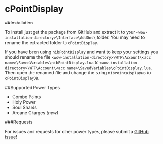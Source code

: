 # cPointDisplay

##Installation

To install just get the package from GitHub and extract it to your `<wow-installation-directory>\Interface\AddOns\` folder. You may need to rename the extracted folder to `cPointDisplay`.

If you have been using `nibPointDisplay` and want to keep your settings you should rename the file `<wow-installation-directory>\WTF\Account\<acc name>\SavedVariables\nibPointDisplay.lua` to `<wow-installation-directory>\WTF\Account\<acc name>\SavedVariables\cPointDisplay.lua`.
Then open the renamed file and change the string `nibPointDisplayDB` to `cPointDisplayDB`.

##Supported Power Types

- Combo Points
- Holy Power
- Soul Shards
- Arcane Charges *(new)*

###Requests

For issues and requests for other power types, please submit a [GitHub issue](https://github.com/ChronosSF/cPointDisplay/issues/new)!